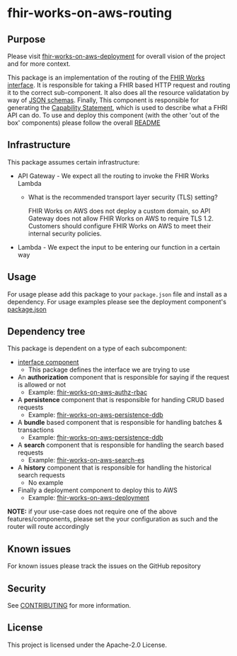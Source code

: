 # fhir-works-on-aws-routing

## Purpose

Please visit [fhir-works-on-aws-deployment](https://github.com/awslabs/fhir-works-on-aws-deployment) for overall vision of the project and for more context.

This package is an implementation of the routing of the [FHIR Works interface](https://github.com/awslabs/fhir-works-on-aws-interface). It is responsible for taking a FHIR based HTTP request and routing it to the correct sub-component. It also does all the resource validatation by way of [JSON schemas](src\router\validation\schemas). Finally, This component is responsible for generating the [Capability Statement](https://www.hl7.org/fhir/capabilitystatement.html), which is used to describe what a FHRI API can do. To use and deploy this component (with the other 'out of the box' components) please follow the overall [README](https://github.com/awslabs/fhir-works-on-aws-deployment)

## Infrastructure

This package assumes certain infrastructure:

- API Gateway - We expect all the routing to invoke the FHIR Works Lambda
  - What is the recommended transport layer security (TLS) setting?
  
    FHIR Works on AWS does not deploy a custom domain, so API Gateway does not allow FHIR Works on AWS to require TLS 1.2. Customers should configure FHIR Works on AWS to meet their internal security policies.
- Lambda - We expect the input to be entering our function in a certain way

## Usage

For usage please add this package to your `package.json` file and install as a dependency. For usage examples please see the deployment component's [package.json](https://github.com/awslabs/fhir-works-on-aws-deployment/blob/mainline/package.json)

## Dependency tree

This package is dependent on a type of each subcomponent:

- [interface component](https://github.com/awslabs/fhir-works-on-aws-interface)
  - This package defines the interface we are trying to use
- An **authorization** component that is responsible for saying if the request is allowed or not
  - Example: [fhir-works-on-aws-authz-rbac](https://github.com/awslabs/fhir-works-on-aws-authz-rbac)
- A **persistence** component that is responsible for handing CRUD based requests
  - Example: [fhir-works-on-aws-persistence-ddb](https://github.com/awslabs/fhir-works-on-aws-persistence-ddb)
- A **bundle** based component that is responsible for handling batches & transactions
  - Example: [fhir-works-on-aws-persistence-ddb](https://github.com/awslabs/fhir-works-on-aws-persistence-ddb)
- A **search** component that is responsible for handling the search based requests
  - Example: [fhir-works-on-aws-search-es](https://github.com/awslabs/fhir-works-on-aws-search-es)
- A **history** component that is responsible for handling the historical search requests
  - No example
- Finally a deployment component to deploy this to AWS
  - Example: [fhir-works-on-aws-deployment](https://github.com/awslabs/fhir-works-on-aws-deployment)

**NOTE:** if your use-case does not require one of the above features/components, please set the your configuration as such and the router will route accordingly

## Known issues

For known issues please track the issues on the GitHub repository

## Security

See [CONTRIBUTING](CONTRIBUTING.md#security-issue-notifications) for more information.

## License

This project is licensed under the Apache-2.0 License.
